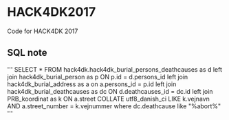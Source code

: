 # HACK4DK2017
Code for HACK4DK 2017


## SQL note

'''
SELECT * FROM hack4dk.hack4dk_burial_persons_deathcauses as d 
left join hack4dk_burial_person as p ON p.id = d.persons_id
left join hack4dk_burial_address as a on a.persons_id = p.id
left join hack4dk_burial_deathcauses as dc ON d.deathcauses_id = dc.id
left join PRB_koordinat as k ON a.street COLLATE utf8_danish_ci LIKE k.vejnavn AND a.street_number = k.vejnummer
where dc.deathcause like "%abort%"
'''
